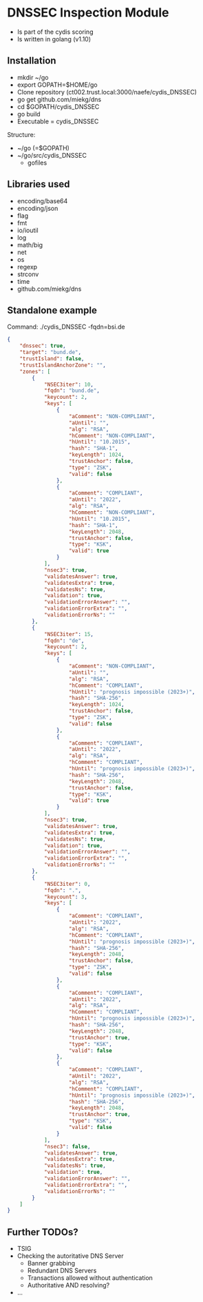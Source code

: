 # DNSSEC Inspection Module

* Is part of the cydis scoring
* Is written in golang (v1.10)

## Installation

* mkdir ~/go
* export GOPATH=$HOME/go
* Clone repository (ct002.trust.local:3000/naefe/cydis_DNSSEC)
* go get github.com/miekg/dns
* cd $GOPATH/cydis_DNSSEC
* go build
* Executable = cydis_DNSSEC

Structure:
* ~/go (=$GOPATH)
* ~/go/src/cydis_DNSSEC
    * gofiles

## Libraries used

* encoding/base64
* encoding/json
* flag
* fmt
* io/ioutil
* log
* math/big
* net
* os
* regexp
* strconv
* time
* github.com/miekg/dns

## Standalone example

Command: ./cydis_DNSSEC -fqdn=bsi.de

``` json
{
    "dnssec": true,
    "target": "bund.de",
    "trustIsland": false,
    "trustIslandAnchorZone": "",
    "zones": [
        {
            "NSEC3iter": 10,
            "fqdn": "bund.de",
            "keycount": 2,
            "keys": [
                {
                    "aComment": "NON-COMPLIANT",
                    "aUntil": "",
                    "alg": "RSA",
                    "hComment": "NON-COMPLIANT",
                    "hUntil": "10.2015",
                    "hash": "SHA-1",
                    "keyLength": 1024,
                    "trustAnchor": false,
                    "type": "ZSK",
                    "valid": false
                },
                {
                    "aComment": "COMPLIANT",
                    "aUntil": "2022",
                    "alg": "RSA",
                    "hComment": "NON-COMPLIANT",
                    "hUntil": "10.2015",
                    "hash": "SHA-1",
                    "keyLength": 2048,
                    "trustAnchor": false,
                    "type": "KSK",
                    "valid": true
                }
            ],
            "nsec3": true,
            "validatesAnswer": true,
            "validatesExtra": true,
            "validatesNs": true,
            "validation": true,
            "validationErrorAnswer": "",
            "validationErrorExtra": "",
            "validationErrorNs": ""
        },
        {
            "NSEC3iter": 15,
            "fqdn": "de",
            "keycount": 2,
            "keys": [
                {
                    "aComment": "NON-COMPLIANT",
                    "aUntil": "",
                    "alg": "RSA",
                    "hComment": "COMPLIANT",
                    "hUntil": "prognosis impossible (2023+)",
                    "hash": "SHA-256",
                    "keyLength": 1024,
                    "trustAnchor": false,
                    "type": "ZSK",
                    "valid": false
                },
                {
                    "aComment": "COMPLIANT",
                    "aUntil": "2022",
                    "alg": "RSA",
                    "hComment": "COMPLIANT",
                    "hUntil": "prognosis impossible (2023+)",
                    "hash": "SHA-256",
                    "keyLength": 2048,
                    "trustAnchor": false,
                    "type": "KSK",
                    "valid": true
                }
            ],
            "nsec3": true,
            "validatesAnswer": true,
            "validatesExtra": true,
            "validatesNs": true,
            "validation": true,
            "validationErrorAnswer": "",
            "validationErrorExtra": "",
            "validationErrorNs": ""
        },
        {
            "NSEC3iter": 0,
            "fqdn": ".",
            "keycount": 3,
            "keys": [
                {
                    "aComment": "COMPLIANT",
                    "aUntil": "2022",
                    "alg": "RSA",
                    "hComment": "COMPLIANT",
                    "hUntil": "prognosis impossible (2023+)",
                    "hash": "SHA-256",
                    "keyLength": 2048,
                    "trustAnchor": false,
                    "type": "ZSK",
                    "valid": false
                },
                {
                    "aComment": "COMPLIANT",
                    "aUntil": "2022",
                    "alg": "RSA",
                    "hComment": "COMPLIANT",
                    "hUntil": "prognosis impossible (2023+)",
                    "hash": "SHA-256",
                    "keyLength": 2048,
                    "trustAnchor": true,
                    "type": "KSK",
                    "valid": false
                },
                {
                    "aComment": "COMPLIANT",
                    "aUntil": "2022",
                    "alg": "RSA",
                    "hComment": "COMPLIANT",
                    "hUntil": "prognosis impossible (2023+)",
                    "hash": "SHA-256",
                    "keyLength": 2048,
                    "trustAnchor": true,
                    "type": "KSK",
                    "valid": false
                }
            ],
            "nsec3": false,
            "validatesAnswer": true,
            "validatesExtra": true,
            "validatesNs": true,
            "validation": true,
            "validationErrorAnswer": "",
            "validationErrorExtra": "",
            "validationErrorNs": ""
        }
    ]
}
```

## Further TODOs?

* TSIG
* Checking the autoritative DNS Server
    * Banner grabbing
    * Redundant DNS Servers
    * Transactions allowed without authentication
    * Authoritative AND resolving?
* ...